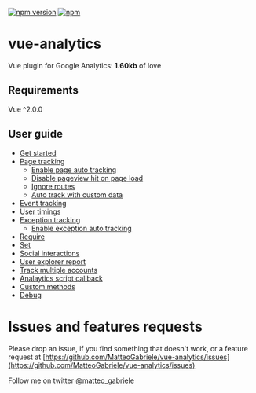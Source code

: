 [![npm version](https://badge.fury.io/js/vue-analytics.svg)](https://badge.fury.io/js/vue-analytics) [![npm](https://img.shields.io/npm/dt/vue-analytics.svg)](https://www.npmjs.com/package/vue-analytics)

# vue-analytics

Vue plugin for Google Analytics: **1.60kb** of love

## Requirements

Vue ^2.0.0

## User guide

* [Get started](/get-started.md)
* [Page tracking](/page-tracking.md)
  * [Enable page auto tracking](/page-tracking.md#enable-page-auto-tracking)
  * [Disable pageview hit on page load](/page-tracking.md#disable-pageview-hit-on-page-load)
  * [Ignore routes](/page-tracking.md#ignore-routes-on-page-auto-tracking)
  * [Auto track with custom data](/page-tracking.md#auto-track-with-custom-data)
* [Event tracking](/event-tracking.md)
* [User timings](/user-timings.md#user-timings)
* [Exception tracking](/exception-tracking.md)
  * [Enable exception auto tracking](/exception-tracking.md#enable-exception-auto-tracking) 
* [Require](/require.md)
* [Set](/set.md)
* [Social interactions](/social-interactions.md)
* [User explorer report](/user-explorer.md)
* [Track multiple accounts](/track-multiple-accounts.md)
* [Analaytics script callback](/when-google-analytics-is-loaded.md)
* [Custom methods](/custom-methods.md)
* [Debug](/debug.md)

# Issues and features requests

Please drop an issue, if you find something that doesn't work, or a feature request at [https://github.com/MatteoGabriele/vue-analytics/issues](https://github.com/MatteoGabriele/vue-analytics/issues)

Follow me on twitter [@matteo\_gabriele](https://twitter.com/matteo_gabriele)


